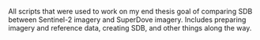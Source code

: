 All scripts that were used to work on my end thesis goal of comparing SDB between Sentinel-2 imagery and SuperDove imagery. Includes preparing imagery and reference data, creating SDB, and other things along the way.
